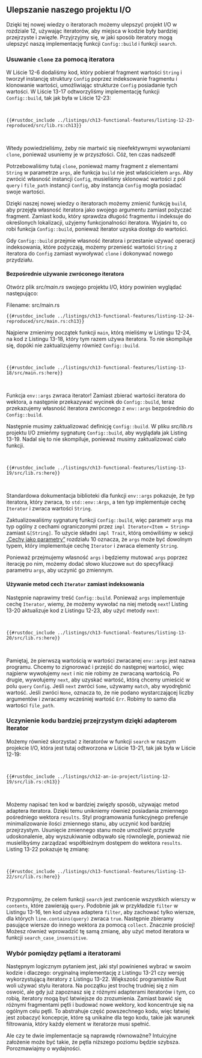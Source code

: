 ## Ulepszanie naszego projektu I/O

Dzięki tej nowej wiedzy o iteratorach możemy ulepszyć projekt I/O w
rozdziale 12, używając iteratorów, aby miejsca w kodzie były bardziej przejrzyste i
zwięzłe. Przyjrzyjmy się, w jaki sposób iteratory mogą ulepszyć naszą implementację funkcji
`Config::build` i funkcji `search`.

### Usuwanie `clone` za pomocą iteratora

W Liście 12-6 dodaliśmy kod, który pobierał fragment wartości `String` i tworzył
instancję struktury `Config` poprzez indeksowanie fragmentu i klonowanie
wartości, umożliwiając strukturze `Config` posiadanie tych wartości. W Liście 13-17 odtworzyliśmy implementację funkcji `Config::build`, tak jak była
w Liście 12-23:

<Listing number="13-17" file-name="src/lib.rs" caption="Reproduction of the `Config::build` function from Listing 12-23">

```rust,ignore
{{#rustdoc_include ../listings/ch13-functional-features/listing-12-23-reproduced/src/lib.rs:ch13}}
```

</Listing>

Wtedy powiedzieliśmy, żeby nie martwić się nieefektywnymi wywołaniami `clone`, ponieważ
usuniemy je w przyszłości. Cóż, ten czas nadszedł!

Potrzebowaliśmy tutaj `clone`, ponieważ mamy fragment z elementami `String` w
parametrze `args`, ale funkcja `build` nie jest właścicielem `args`. Aby zwrócić
własność instancji `Config`, musieliśmy sklonować wartości z pól `query`
i `file_path` instancji `Config`, aby instancja `Config` mogła posiadać swoje wartości.

Dzięki naszej nowej wiedzy o iteratorach możemy zmienić funkcję `build`, aby
przejęła własność iteratora jako swojego argumentu zamiast pożyczać fragment.
Zamiast kodu, który sprawdza długość fragmentu i indeksuje do określonych lokalizacji, użyjemy funkcjonalności iteratora. Wyjaśni to, co robi
funkcja `Config::build`, ponieważ iterator uzyska dostęp do wartości.

Gdy `Config::build` przejmie własność iteratora i przestanie używać operacji indeksowania, które pożyczają, możemy przenieść wartości `String` z iteratora do
`Config` zamiast wywoływać `clone` i dokonywać nowego przydziału.

#### Bezpośrednie używanie zwróconego iteratora

Otwórz plik *src/main.rs* swojego projektu I/O, który powinien wyglądać następująco:

<span class="filename">Filename: src/main.rs</span>

```rust,ignore
{{#rustdoc_include ../listings/ch13-functional-features/listing-12-24-reproduced/src/main.rs:ch13}}
```

Najpierw zmienimy początek funkcji `main`, którą mieliśmy w Listingu
12-24, na kod z Listingu 13-18, który tym razem używa iteratora. To
nie skompiluje się, dopóki nie zaktualizujemy również `Config::build`.

<Listing number="13-18" file-name="src/main.rs" caption="Passing the return value of `env::args` to `Config::build`">

```rust,ignore,does_not_compile
{{#rustdoc_include ../listings/ch13-functional-features/listing-13-18/src/main.rs:here}}
```

</Listing>

Funkcja `env::args` zwraca iterator! Zamiast zbierać
wartości iteratora do wektora, a następnie przekazywać wycinek do `Config::build`, teraz
przekazujemy własność iteratora zwróconego z `env::args` bezpośrednio do
`Config::build`.

Następnie musimy zaktualizować definicję `Config::build`. W pliku *src/lib.rs*
projektu I/O zmieńmy sygnaturę `Config::build`, aby
wyglądała jak Listing 13-19. Nadal się to nie skompiluje, ponieważ musimy zaktualizować
ciało funkcji.

<Listing number="13-19" file-name="src/lib.rs" caption="Updating the signature of `Config::build` to expect an iterator">

```rust,ignore,does_not_compile
{{#rustdoc_include ../listings/ch13-functional-features/listing-13-19/src/lib.rs:here}}
```

</Listing>

Standardowa dokumentacja biblioteki dla funkcji `env::args` pokazuje, że
typ iteratora, który zwraca, to `std::env::Args`, a ten typ implementuje
cechę `Iterator` i zwraca wartości `String`.

Zaktualizowaliśmy sygnaturę funkcji `Config::build`, więc parametr
`args` ma typ ogólny z cechami ograniczonymi przez `impl Iterator<Item = String>`
zamiast `&[String]`. To użycie składni `impl Trait`, którą omówiliśmy w sekcji
[„Cechy jako parametry”][impl-trait]<!-- ignore --> rozdziału 10
oznacza, że ​​`args` może być dowolnym typem, który implementuje cechę `Iterator` i
zwraca elementy `String`.

Ponieważ przejmujemy własność `args` i będziemy mutować `args` poprzez
iterację po nim, możemy dodać słowo kluczowe `mut` do specyfikacji parametru
`args`, aby uczynić go zmiennym.

#### Używanie metod cech `Iterator` zamiast indeksowania

Następnie naprawimy treść `Config::build`. Ponieważ `args` implementuje cechę
`Iterator`, wiemy, że możemy wywołać na niej metodę `next`! Listing 13-20
aktualizuje kod z Listingu 12-23, aby użyć metody `next`:

<Listing number="13-20" file-name="src/lib.rs" caption="Changing the body of `Config::build` to use iterator methods">

```rust,noplayground
{{#rustdoc_include ../listings/ch13-functional-features/listing-13-20/src/lib.rs:here}}
```

</Listing>

Pamiętaj, że pierwszą wartością w wartości zwracanej `env::args` jest nazwa
programu. Chcemy to zignorować i przejść do następnej wartości, więc najpierw wywołujemy
`next` i nic nie robimy ze zwracaną wartością. Po drugie, wywołujemy `next`, aby uzyskać
wartość, którą chcemy umieścić w polu `query` `Config`. Jeśli `next` zwróci
`Some`, używamy `match`, aby wyodrębnić wartość. Jeśli zwróci `None`, oznacza to, że
nie podano wystarczającej liczby argumentów i zwracamy wcześniej wartość `Err`. Robimy
to samo dla wartości `file_path`.

### Uczynienie kodu bardziej przejrzystym dzięki adapterom Iterator

Możemy również skorzystać z iteratorów w funkcji `search` w naszym projekcie I/O, która jest tutaj odtworzona w Liście 13-21, tak jak była w Liście 12-19:

<Listing number="13-21" file-name="src/lib.rs" caption="The implementation of the `search` function from Listing 12-19">

```rust,ignore
{{#rustdoc_include ../listings/ch12-an-io-project/listing-12-19/src/lib.rs:ch13}}
```

</Listing>

Możemy napisać ten kod w bardziej zwięzły sposób, używając metod adaptera iteratora.
Dzięki temu unikniemy również posiadania zmiennego pośredniego wektora `results`.
Styl programowania funkcyjnego preferuje minimalizowanie ilości zmiennego stanu, aby
uczynić kod bardziej przejrzystym. Usunięcie zmiennego stanu może umożliwić przyszłe udoskonalenie,
aby wyszukiwanie odbywało się równolegle, ponieważ nie musielibyśmy zarządzać
współbieżnym dostępem do wektora `results`. Listing 13-22 pokazuje tę zmianę:

<Listing number="13-22" file-name="src/lib.rs" caption="Using iterator adapter methods in the implementation of the `search` function">

```rust,ignore
{{#rustdoc_include ../listings/ch13-functional-features/listing-13-22/src/lib.rs:here}}
```

</Listing>

Przypomnijmy, że celem funkcji `search` jest zwrócenie wszystkich wierszy w
`contents`, które zawierają `query`. Podobnie jak w przykładzie `filter` w Listingu
13-16, ten kod używa adaptera `filter`, aby zachować tylko wiersze, dla których
`line.contains(query)` zwraca `true`. Następnie zbieramy pasujące wiersze
do innego wektora za pomocą `collect`. Znacznie prościej! Możesz również wprowadzić tę samą
zmianę, aby użyć metod iteratora w funkcji `search_case_insensitive`.
### Wybór pomiędzy pętlami a iteratorami

Następnym logicznym pytaniem jest, jaki styl powinieneś wybrać w swoim kodzie i
dlaczego: oryginalną implementację z Listingu 13-21 czy wersję wykorzystującą
iteratory z Listingu 13-22. Większość programistów Rust woli używać stylu iteratora. Na początku jest trochę trudniej się z nim oswoić, ale gdy już
zapoznasz się z różnymi adapterami iteratorów i tym, co robią, iteratory mogą być łatwiejsze do
zrozumienia. Zamiast bawić się różnymi fragmentami pętli i budować
nowe wektory, kod koncentruje się na ogólnym celu pętli. To
abstrahuje część powszechnego kodu, więc łatwiej jest zobaczyć koncepcje,
które są unikalne dla tego kodu, takie jak warunek filtrowania, który każdy element w
iteratorze musi spełnić.

Ale czy te dwie implementacje są naprawdę równoważne? Intuicyjne założenie
może być takie, że pętla niższego poziomu będzie szybsza. Porozmawiajmy o
wydajności.

[impl-trait]: ch10-02-traits.html#traits-as-parameters
